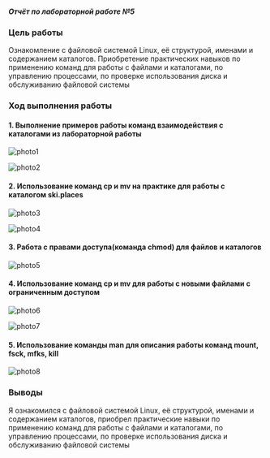 ##### Отчёт по лабораторной работе №5
### Цель работы
Ознакомление с файловой системой Linux, её структурой, именами и содержанием каталогов. Приобретение практических навыков по применению команд для работы с файлами и каталогами, по управлению процессами, по проверке использования диска и обслуживанию файловой системы
### Ход выполнения работы
#### 1. Выполнение примеров работы команд взаимодействия с каталогами из лабораторной работы
![photo1](https://sun9-60.userapi.com/s/v1/if2/U2QKk2-5ZhmQXhAv-KfKxWnGq_wlpQXYpB4x2JJbk9fALImB7YdVo9btV0QnNnLvu5NrXbOXkP7jeY4iE4fjFovG.jpg?size=450x309&quality=96&type=album)

![photo2](https://sun9-81.userapi.com/s/v1/if2/rL1XCI2hkt3rt5OOR_7SR-sN1bXUrfSKaasAcoIMFIVekQRwTFlCKMlEzCYTFG-FK5UCb2UvY0k60GuqghQMU--_.jpg?size=340x38&quality=96&type=album)
#### 2. Использование команд cp и mv на практике для работы с каталогом ski.places
![photo3](https://sun9-9.userapi.com/s/v1/if2/cX7dZ0SbEpIUC7nN6yG12nJufwvz4TC5svvR4_0s-DSunhm8jvdu2cGrPQs37K2fIbIIWAteR3YpAvKQ08esM8_m.jpg?size=450x211&quality=96&type=album)

![photo4](https://sun9-82.userapi.com/s/v1/if2/7aJqDRs8W9o9PDvuOVt4nG7i53ssyiUYXD4BgFuXQQ3fpdGUJm5dBgpeXCCuh2Qu_DWpY1DzNoRwi6VQlvthu6Hn.jpg?size=251x26&quality=96&type=album)
#### 3. Работа с правами доступа(команда chmod) для файлов и каталогов
![photo5](https://sun9-77.userapi.com/s/v1/if2/QHBfkrx8rr1YBWXgmkadSNfRoI17K4lbl5J_NBZp2dkpJJ5t4fYKoRQKokI1wMEPOrjXI2hSW5K9obZDNeFNUJPx.jpg?size=315x76&quality=96&type=album)
#### 4. Использование команд cp и mv для работы с новыми файлами с ограниченным доступом
![photo6](https://sun9-44.userapi.com/s/v1/if2/G8t4zoQRq7NFmRoEqwvmRSmGxUUOXOZE_Hby6oI_f2wnx2R7fhtjb6qnQM2f2uaPZsSqyPq_Aecc7DQTPo5aHzId.jpg?size=451x249&quality=96&type=album)

![photo7](https://sun9-67.userapi.com/s/v1/if2/bfWRJCoN5ySdoP2dj5uooxWcFZjHdJqgjvuY6nV1pI0hv2YIJ-kwLEuicYP7ZaBbd6XIhrnxwA_qUTJMtrsbcX16.jpg?size=452x186&quality=96&type=album)
#### 5. Использование команды man для описания работы команд mount, fsck, mfks, kill
![photo8](https://sun9-68.userapi.com/s/v1/if2/VLPCNlZ7nn0BWqHOwJTOUcH4i2n8IKf20mOmKecNt1ogkWVNu-d45a4Ed_-LQM70Pgl2IR2npdmus9aqsNmJOdB2.jpg?size=175x51&quality=96&type=album)
### Выводы
Я ознакомился с файловой системой Linux, её структурой, именами и содержанием каталогов, приобрел практические навыки по применению команд для работы с файлами и каталогами, по управлению процессами, по проверке использования диска и обслуживанию файловой системы
